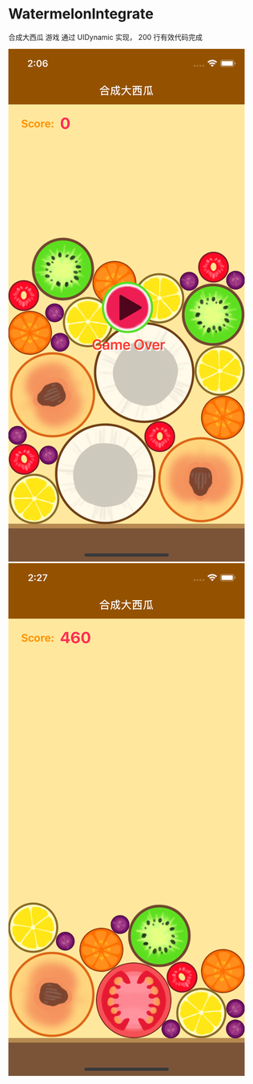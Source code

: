 # WatermelonIntegrate
合成大西瓜 游戏
通过 UIDynamic 实现， 200 行有效代码完成

![aaa](https://github.com/Jiang-Fallen/source/blob/master/Watermelon/gameover.png)
![aaa](https://github.com/Jiang-Fallen/source/blob/master/Watermelon/gaming.png)

